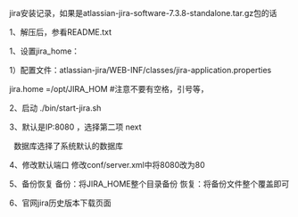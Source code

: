 jira安装记录，如果是atlassian-jira-software-7.3.8-standalone.tar.gz包的话

1、解压后，参看README.txt

1、设置jira_home：

1）配置文件：atlassian-jira/WEB-INF/classes/jira-application.properties

jira.home =/opt/JIRA_HOM  #注意不要有空格，引号等，


2、启动
./bin/start-jira.sh 

3、默认是IP:8080 ，选择第二项 next

   数据库选择了系统默认的数据库

4、修改默认端口
修改conf/server.xml中将8080改为80


5、备份恢复
备份：将JIRA_HOME整个目录备份
恢复：将备份文件整个覆盖即可

6、官网jira历史版本下载页面
